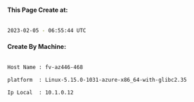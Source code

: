 
   
#### This Page Create at:

```bash

2023-02-05 - 06:55:44 UTC

```

#### Create By Machine:

```bash

Host Name : fv-az446-468

platform  : Linux-5.15.0-1031-azure-x86_64-with-glibc2.35

Ip Local  : 10.1.0.12

```

